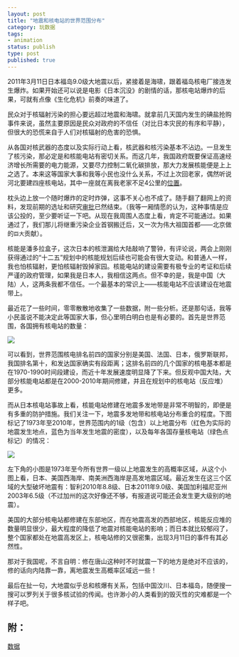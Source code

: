 ```yaml
---
layout: post
title: "地震和核电站的世界范围分布"
category: 玩数据
tags: 
- animation
status: publish
type: post
published: true
---
```

2011年3月11日日本福岛9.0级大地震以后，紧接着是海啸，跟着福岛核电厂接连发生爆炸。如果开始还可以说是电影《日本沉没》的剧情的话，那核电站爆炸的后果，可就有点像《生化危机》前奏的味道了。

民众对于核辐射污染的担心要远超过地震和海啸。就拿前几天国内发生的碘盐抢购事件来说，虽然主要原因是民众对政府的不信任（对比日本灾民的有序和平静），但很大的恐慌来自于人们对核辐射的危害的恐惧。

从各国对核武器的态度以及实际行动上看，核武器和核污染基本不沾边。一旦发生了核污染，那必定是和核能电站有密切关系。而这几年，我国政府既要保证高速经济增长所需要的电力能源，又要尽力控制二氧化碳排放，那大力发展核能便是上上之选了。本来这等国家大事和我等小民也没什么关系，不过上次回老家，偶然听说河北要建四座核电站，其中一座就在离我老家不足4公里的[位置](http://tieba.baidu.com/f?kz=920041773)。

枕头边上放一个随时爆炸的定时炸弹，这事不关心也不成了。随手翻了翻网上的资料，发现前期的选址和研究[审批](http://www.tsdrc.gov.cn/uploads/allimg/101126/1_101126151116_1.jpg)已然结束。（我等一厢情愿的认为，这种事情是应该公投的，至少要听证一下吧。从现在我周围人态度上看，肯定不可能通过。如果通过了，我们那儿将继重污染企业首钢搬迁后，又一次为伟大祖国首都——北京做的`巨大`贡献）。

核能是潘多拉盒子，这次日本的核泄漏给大陆敲响了警钟，有评论说，两会上刚刚获得通过的“十二五”规划中的核能规划后续也可能会有很大变动。和普通人一样，我也怕核辐射，更怕核辐射毁掉家园。核能电站的建设需要有极专业的考证和后续严谨的政府管理，如果我是日本人，我相信这两点。但不幸的是，我是中国（大陆）人，这两条我都不信任。一个最基本的常识上——核能电站不应该建设在地震带上。

最近花了一些时间，零零散散地收集了一些数据，附一些分析。还是那句话，我等小民虽说不能决定此等国家大事，但心里明白明白也是有必要的。首先是世界范围，各国拥有核电站的数量：

![](https://pic-1300049111.cos.ap-beijing.myqcloud.com/img/20201115162750.png)


可以看到，世界范围核电排名前四的国家分别是美国、法国、日本，俄罗斯联邦，我国排名第十，和发达国家确实有段距离；这排名前四的几个国家的核电基本都是在1970-1990时间段建设，而近十年发展速度明显降了下来。但反观中国大陆，大部分核能电站都是在2000-2010年期间修建，并且在规划中的核电站（反应堆）更多。

而从日本核电站事故上看，核能电站修建在地震多发地带是非常不明智的，即便是有多重的防护措施。我们关注一下，地震多发地带和核电站分布重合的程度。下图标记了1973年至2010年，世界范围内的1级（包含）以上地震分布（红色为实际的地震发生地点，蓝色为当年发生地震的密度），以及每年各国存量核电站（绿色点标记）的情况：

![](https://pic-1300049111.cos.ap-beijing.myqcloud.com/img/kgTik.gif)

左下角的小图是1973年至今所有世界一级以上地震发生的高概率区域，从这个小图上看，日本、美国西海岸、南美洲西海岸是高发地震区域。最近发生在这三个区域的大型破坏地震有：智利2010年8.8级、日本2011年9.0级、美国加利福尼亚州2003年6.5级（不过加州的这次好像还不够，有报道说可能还会发生更大级别的地震）。

美国的大部分核电站都修建在东部地区，而在地震高发的西部地区，核能反应堆的数量明显很少，最大程度的降低了地震对核能电站的影响；而日本就比较郁闷了，整个国家都处在地震高发区上，核电站修的又很密集，出现3月11日的事件有其必然性。

那对于我国呢，不言自明：修在唐山这种时不时就震一下的地方是绝对不应该的，修的话向内陆靠一靠，离地震发生高概率区域远一些！

最后在扯一句，大地震似乎总和核爆有关系，包括中国汶川、日本福岛，随便搜一搜可以罗列关于很多核试验的传闻。也许渺小的人类看到的毁灭性的灾难都是一个样子吧。

## 附：

[数据](http://www.guardian.co.uk/news/datablog/2011/mar/18/nuclear-reactors-power-stations-world-list-map)
